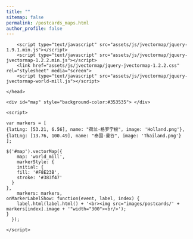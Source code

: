 ```yaml
---
title: ""
sitemap: false
permalink: /postcards_maps.html
author_profile: false
---
```


<html>
	<head>
    <meta charset="UTF-8">

		<script type="text/javascript" src="assets/js/jvectormap/jquery-1.9.1.min.js"></script>
		<script type="text/javascript" src="assets/js/jvectormap/jquery-jvectormap-1.2.2.min.js"></script>
		<link href="assets/js/jvectormap/jquery-jvectormap-1.2.2.css" rel="stylesheet" media="screen">
		<script type="text/javascript" src="assets/js/jvectormap/jquery-jvectormap-world-mill.js"></script>

	</head>

<body>

	<div id="map" style="background-color:#353535"> </div>

	<script>

	var markers = [
    {latLng: [53.21, 6.56], name: "荷兰-格罗宁根", image: 'Holland.png'},
    {latLng: [13.76, 100.49], name: "泰国-曼谷", image: 'Thailand.png'}
    ];

	$('#map').vectorMap({
		map: 'world_mill',
		markerStyle: {
		initial: {
        fill: '#F8E23B',
        stroke: '#383f47'
      }
    },
		markers: markers,
    onMarkerLabelShow: function(event, label, index) {
		label.html(label.html() + '<br><img src="images/postcards/' + markers[index].image + '"width="300"><br/>');
    }
      });

	</script>

</html>
